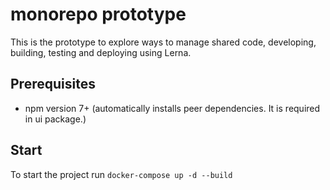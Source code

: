 # monorepo prototype

This is the prototype to explore ways to manage shared code,
developing, building, testing and deploying using Lerna.

## Prerequisites
- npm version 7+ (automatically installs peer dependencies. It is required in ui package.)

## Start
To start the project run `docker-compose up -d --build`
